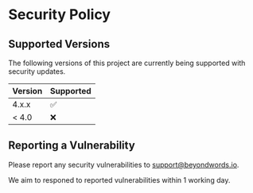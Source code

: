 # Security Policy

## Supported Versions

The following versions of this project are currently being supported with 
security updates.

| Version | Supported          |
| ------- | ------------------ |
| 4.x.x   | :white_check_mark: |
| < 4.0   | :x:                |

## Reporting a Vulnerability

Please report any security vulnerabilities to 
[support@beyondwords.io](mailto:support@beyondwords.io).

We aim to responed to reported vulnerabilities within 1 working day.
